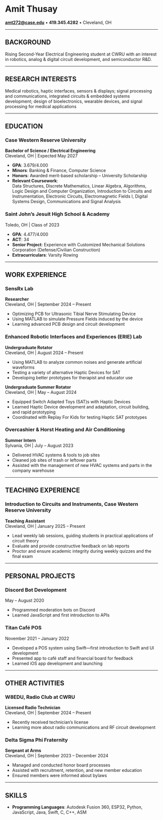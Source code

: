 # Amit Thusay

**amt272@case.edu** • **419.345.4282** • Cleveland, OH

---

## BACKGROUND

Rising Second-Year Electrical Engineering student at CWRU with an interest in robotics, analog & digital circuit development, and semiconductor R&D.

---

## RESEARCH INTERESTS

Medical robotics, haptic interfaces, sensors & displays; signal processing and communications, integrated circuits & embedded systems development; design of bioelectronics, wearable devices, and signal processing for medical applications

---

## EDUCATION

### Case Western Reserve University  
**Bachelor of Science / Electrical Engineering**  
Cleveland, OH | Expected May 2027  
- **GPA**: 3.679/4.000  
- **Minors**: Banking & Finance, Computer Science  
- **Honors**: Awarded merit-based scholarship – University Scholarship  
- **Relevant Coursework**:  
  Data Structures, Discrete Mathematics, Linear Algebra, Algorithms, Logic Design and Computer Organization, Introduction to Circuits and Instrumentation, Electronic Circuits, Electromagnetic Fields I, Digital Systems Design, Communications and Signal Analysis  

### Saint John’s Jesuit High School & Academy  
Toledo, OH | Class of 2023  
- **GPA**: 4.477/4.000  
- **ACT**: 34  
- **Senior Project**: Experience with Customized Mechanical Solutions Corporation (Defense/Civilian Construction)  
- **Extracurriculars**: Varsity Rowing  

---

## WORK EXPERIENCE

### SensRx Lab  
**Researcher**  
Cleveland, OH | September 2024 – Present  
- Optimizing PCB for Ultrasonic Tibial Nerve Stimulating Device  
- Using MATLAB to simulate Pressure Fields induced by the device  
- Learning advanced PCB design and circuit development  

### Enhanced Robotic Interfaces and Experiences (ERIE) Lab  
**Undergraduate Rotator**  
Cleveland, OH | August 2024 – Present  
- Using MATLAB to analyze common noises and generate artificial waveforms  
- Testing a variety of alternative Haptic Devices for SAT  
- Developing better prototypes for therapist and educator use  

**Undergraduate Summer Rotator**  
Cleveland, OH | May – August 2024  
- Equipped Switch Adapted Toys (SAT)s with Haptic Devices  
- Learned Haptic Device development and adaptation, circuit building, and rapid prototyping  
- Coordinated with Replay For Kids for testing Haptic SAT prototypes  

### Overcashier & Horst Heating and Air Conditioning  
**Summer Intern**  
Sylvania, OH | July – August 2023  
- Delivered HVAC systems & tools to job sites  
- Cleaned job sites of trash or leftover parts  
- Assisted with the management of new HVAC systems and parts in the company warehouse  

---

## TEACHING EXPERIENCE

### Introduction to Circuits and Instruments, Case Western Reserve University  
**Teaching Assistant**  
Cleveland, OH | January 2025 – Present  
- Lead weekly lab sessions, guiding students in practical applications of circuit theory  
- Evaluate and provide constructive feedback on lab reports  
- Proctor and ensure academic integrity during weekly quizzes and the final exam  

---

## PERSONAL PROJECTS

### Discord Bot Development  
May – August 2020  
- Programmed moderation bots on Discord  
- Learned JavaScript and first introduction to APIs  

### Titan Café POS  
November 2021 – January 2022  
- Developed a POS system using Swift—first introduction to Swift and UI development  
- Presented app to café staff and financial board for feedback  
- Learned iOS app development and launching  

---

## OTHER ACTIVITIES

### W8EDU, Radio Club at CWRU  
**Licensed Radio Technician**  
Cleveland, OH | September 2024 – Present  
- Recently received technician’s license  
- Learning more about radio communications and RF circuit development  

### Delta Sigma Phi Fraternity  
**Sergeant at Arms**  
Cleveland, OH | September 2023 – December 2024  
- Managed and conducted honor board processes  
- Assisted with recruitment, retention, and new member education  
- Ensured members were informed about bylaws  

---

## SKILLS

- **Programming Languages**: Autodesk Fusion 360, ESP32, Python, JavaScript, Java, Swift, C, C++, ASM
